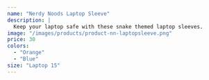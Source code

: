 ```yaml
---
name: "Nerdy Noods Laptop Sleeve"
description: |
  Keep your laptop safe with these snake themed laptop sleeves.
image: "/images/products/product-nn-laptopsleeve.png"
price: 30
colors:
  - "Orange"
  - "Blue"
size: "Laptop 15"
---
```

